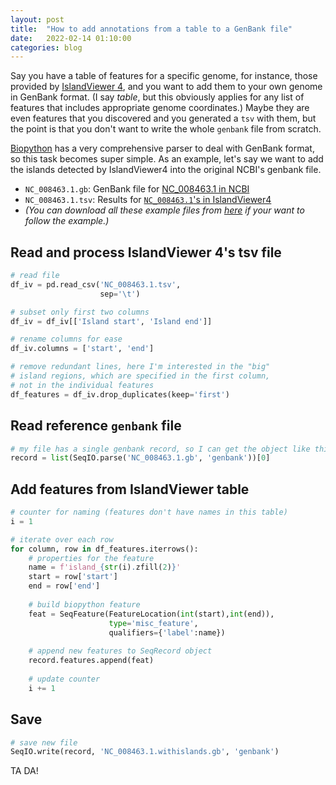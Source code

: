 ```yaml
---
layout: post
title:  "How to add annotations from a table to a GenBank file"
date:   2022-02-14 01:10:00
categories: blog
---
```


Say you have a table of features for a specific genome, for instance, those provided by [IslandViewer 4](https://www.pathogenomics.sfu.ca/islandviewer/), and you want to add them to your own genome in GenBank format. (I say _table_, but this obviously applies for any list of features that includes appropriate genome coordinates.) Maybe they are even features that you discovered and you generated a `tsv` with them, but the point is that you don't want to write the whole `genbank` file from scratch.

[Biopython](https://biopython.org) has a very comprehensive parser to deal with GenBank format, so this task becomes super simple. As an example, let's say we want to add the islands detected by IslandViewer4 into the original NCBI's genbank file.

- `NC_008463.1.gb`: GenBank file for [NC_008463.1 in NCBI](https://www.ncbi.nlm.nih.gov/nuccore/NC_008463.1)
- `NC_008463.1.tsv`: Results for [`NC_008463.1`'s in IslandViewer4](https://www.pathogenomics.sfu.ca/islandviewer/accession/NC_008463.1/) 
- _(You can download all these example files from [here](https://github.com/nataquinones/nataquinones.github.io/files/2022-02-14-annotationstogb) if your want to follow the example.)_


## Read and process **IslandViewer 4**'s tsv file
``` python
# read file
df_iv = pd.read_csv('NC_008463.1.tsv',
                    sep='\t')

# subset only first two columns
df_iv = df_iv[['Island start', 'Island end']]

# rename columns for ease
df_iv.columns = ['start', 'end']

# remove redundant lines, here I'm interested in the "big" 
# island regions, which are specified in the first column,
# not in the individual features
df_features = df_iv.drop_duplicates(keep='first')
```

## Read reference `genbank` file
```python
# my file has a single genbank record, so I can get the object like this:
record = list(SeqIO.parse('NC_008463.1.gb', 'genbank'))[0]
```

## Add features from IslandViewer table
```python
# counter for naming (features don't have names in this table)
i = 1

# iterate over each row
for column, row in df_features.iterrows():
    # properties for the feature
    name = f'island_{str(i).zfill(2)}'
    start = row['start']
    end = row['end']
    
    # build biopython feature
    feat = SeqFeature(FeatureLocation(int(start),int(end)),
                      type='misc_feature',
                      qualifiers={'label':name})
    
    # append new features to SeqRecord object
    record.features.append(feat)
               
    # update counter
    i += 1
```

## Save
``` python
# save new file
SeqIO.write(record, 'NC_008463.1.withislands.gb', 'genbank')
```

TA DA!

